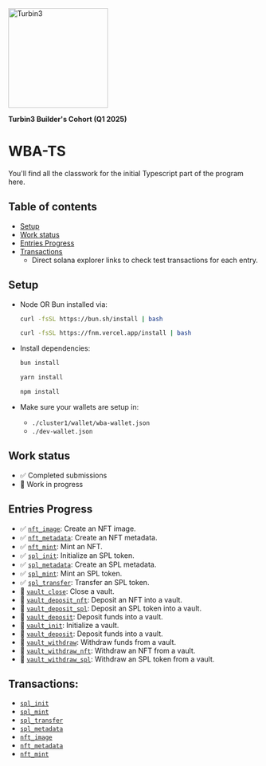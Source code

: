 <img src="https://turbin3.com/turbine-logo-text.svg" alt="Turbin3" width="200">

**Turbin3 Builder's Cohort (Q1 2025)**

# WBA-TS
You'll find all the classwork for the initial Typescript part of the program here.

## Table of contents

- [Setup](#setup)
- [Work status](#work-status)
- [Entries Progress](#entries-progress)
- [Transactions](#transactions)
  - Direct solana explorer links to check test transactions for each entry.

## Setup

- Node OR Bun installed via:
  ```bash
  curl -fsSL https://bun.sh/install | bash
  ```
  ```bash
  curl -fsSL https://fnm.vercel.app/install | bash
  ```

- Install dependencies:
  ```bash
  bun install
  ```
  ```bash
  yarn install
  ```
  ```bash
  npm install
  ```
- Make sure your wallets are setup in:
  - `./cluster1/wallet/wba-wallet.json`
  - `./dev-wallet.json`

## Work status
- ✅ Completed submissions
- 🚧 Work in progress

## Entries Progress

- ✅ [`nft_image`](https://github.com/alaazorkane/wba-ts/blob/main/cluster1/nft_image.ts): Create an NFT image.
- ✅ [`nft_metadata`](https://github.com/alaazorkane/wba-ts/blob/main/cluster1/nft_metadata.ts): Create an NFT metadata.
- ✅ [`nft_mint`](https://github.com/alaazorkane/wba-ts/blob/main/cluster1/nft_mint.ts): Mint an NFT.
- ✅ [`spl_init`](https://github.com/alaazorkane/wba-ts/blob/main/cluster1/spl_init.ts): Initialize an SPL token.
- ✅ [`spl_metadata`](https://github.com/alaazorkane/wba-ts/blob/main/cluster1/spl_metadata.ts): Create an SPL metadata.
- ✅ [`spl_mint`](https://github.com/alaazorkane/wba-ts/blob/main/cluster1/spl_mint.ts): Mint an SPL token.
- ✅ [`spl_transfer`](https://github.com/alaazorkane/wba-ts/blob/main/cluster1/spl_transfer.ts): Transfer an SPL token.
- 🚧 [`vault_close`](https://github.com/alaazorkane/wba-ts/blob/main/cluster1/vault_close.ts): Close a vault.
- 🚧 [`vault_deposit_nft`](https://github.com/alaazorkane/wba-ts/blob/main/cluster1/vault_deposit_nft.ts): Deposit an NFT into a vault.
- 🚧 [`vault_deposit_spl`](https://github.com/alaazorkane/wba-ts/blob/main/cluster1/vault_deposit_spl.ts): Deposit an SPL token into a vault.
- 🚧 [`vault_deposit`](https://github.com/alaazorkane/wba-ts/blob/main/cluster1/vault_deposit.ts): Deposit funds into a vault.
- 🚧 [`vault_init`](https://github.com/alaazorkane/wba-ts/blob/main/cluster1/vault_init.ts): Initialize a vault.
- 🚧 [`vault_deposit`](https://github.com/alaazorkane/wba-ts/blob/main/cluster1/vault_deposit.ts): Deposit funds into a vault.
- 🚧 [`vault_withdraw`](https://github.com/alaazorkane/wba-ts/blob/main/cluster1/vault_withdraw.ts): Withdraw funds from a vault.
- 🚧 [`vault_withdraw_nft`](https://github.com/alaazorkane/wba-ts/blob/main/cluster1/vault_withdraw_nft.ts): Withdraw an NFT from a vault.
- 🚧 [`vault_withdraw_spl`](https://github.com/alaazorkane/wba-ts/blob/main/cluster1/vault_withdraw_spl.ts): Withdraw an SPL token from a vault.

## Transactions:
- [`spl_init`](https://solana.fm/tx/5m1J3n9f1ZBMQDfMp7kEganrhNiay7pnDSdN2J7JSRJ3pUNTW9fFVyxukSn9Cwi1SPg7wQkHLkGNPgSnbXWdpdyC?cluster=devnet-alpha)
- [`spl_mint`](https://solana.fm/tx/41NZGsWVJYLEBXzPBLtFDZipiUdwGZrwfwTxKrECCbd1CrygwQ5Biizb7MfjtQ6uL77rcrwex8fPVNrgaX1jREXB?cluster=devnet-alpha)
- [`spl_transfer`](https://solana.fm/tx/2KSjZCYbcngae4mEMAXfMQ2boiRbSFSPyYxkpxxMz6EJZzM7HCZEHA1M3beUkd7Tb6sECgWnLxhNzEWt12WYjgRv?cluster=devnet-alpha)
- [`spl_metadata`](https://solana.fm/tx/V9DabBRi1Aoqa78fYCgmCUXYEByxN7GUYtJfrgXMutj3QvwEkU74Yho32hheBYswVE6kkzftTNY1D9khypvSExe?cluster=devnet-alpha)
- [`nft_image`](https://gateway.irys.xyz/EZN69HhW2F8DayG3mySDDWqwxerGCUHhDQAdCP1ud4av)
- [`nft_metadata`](https://gateway.irys.xyz/BLMYNYxCfmbmEtM77Mvub35NeuN64DgDahYfXtz5YZvy)
- [`nft_mint`](https://solana.fm/address/AZvjPkHwaKQZ7JyGaZZNytJtq3VJEMEkCBXwysFh2REi/transactions?cluster=devnet-alpha)
